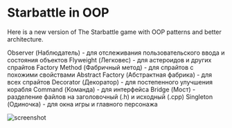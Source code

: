 # Starbattle in OOP
Here is a new version of The Starbattle game with OOP patterns and better architecture.

Observer (Наблюдатель) - для отслеживания пользовательского ввода и состояния объектов
Flyweight (Легковес) - для астероидов и других спрайтов
Factory Method (Фабричный метод) - для спрайтов с похожими свойствами
Abstract Factory (Абстрактная фабрика) - для всех спрайтов
Decorator (Декоратор) - для постепенного улучшения корабля
Command (Команда) - для интерфейса
Bridge (Мост) - разделение файлов на заголовочный (.h) и исходный (.cpp)
Singleton (Одиночка) - для окна игры и главного персонажа

![screenshot](https://vernik03.ml/host_images/image_star_wars.png)
